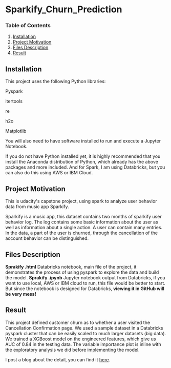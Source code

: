 # Sparkify_Churn_Prediction

### Table of Contents

1. [Installation](#installation)
2. [Project Motivation](#motivation)
3. [Files Description](#files)
4. [Result](#Result)


## Installation <a name="installation"></a>

This project uses the following Python libraries:

Pyspark

itertools

re

h2o

Matplotlib

You will also need to have software installed to run and execute a Jupyter Notebook.

If you do not have Python installed yet, it is highly recommended that you install the Anaconda distribution of Python, which already has the above packages and more included. And for Spark, I am using Databricks, but you can also do this using AWS or IBM Cloud.

## Project Motivation<a name="motivation"></a>

This is udacity's capstone project, using spark to analyze user behavior data from music app Sparkify.

Sparkify is a music app, this dataset contains two months of sparkify user behavior log. The log contains some basic information about the user as well as information about a single action. A user can contain many entries. In the data, a part of the user is churned, through the cancellation of the account behavior can be distinguished.

## Files Description<a name="files"></a>

**Sprakify .html** Databricks notebook, main file of the project, it demonstrates the process of using pyspark to explore the data and build the model.
**Sprakify .ipynb** Jupyter notebook output from Databricks, if you want to use local, AWS or IBM cloud to run, this file would be better to start. But since the notebook is designed for Databricks, **viewing it in GitHub will be very mess!**

## Result

This project defined customer churn as to whether a user visited the Cancellation Confirmation page. We used a sample dataset in a Databricks pyspark cluster that can be easily scaled to much larger datasets (big data). We trained a XGBoost model on the engineered features, which give us AUC of 0.84 in the testing data. The variable importance plot is inline with the exploratory analysis we did before implementing the model.

I post a blog about the detail, you can find it [here](https://zhiruiwang.github.io/Sparkify_Churn_Prediction/).
